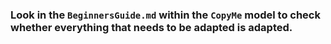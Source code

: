 ### Look in the `BeginnersGuide.md` within the `CopyMe` model to check whether everything that needs to be adapted is adapted.